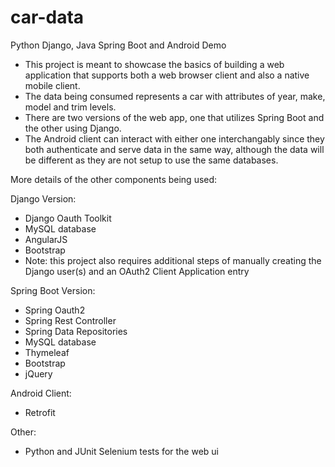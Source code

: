 # car-data
Python Django, Java Spring Boot and Android Demo

- This project is meant to showcase the basics of building a web application that supports both a web browser client and also a native mobile client.
- The data being consumed represents a car with attributes of year, make, model and trim levels.
- There are two versions of the web app, one that utilizes Spring Boot and the other using Django.
- The Android client can interact with either one interchangably since they both authenticate and serve data in the same way, although the data will be different as they are not setup to use the same databases.

More details of the other components being used:

Django Version:
- Django Oauth Toolkit
- MySQL database
- AngularJS
- Bootstrap
- Note: this project also requires additional steps of manually creating the Django user(s) and an OAuth2 Client Application entry

Spring Boot Version:
- Spring Oauth2
- Spring Rest Controller
- Spring Data Repositories
- MySQL database
- Thymeleaf
- Bootstrap
- jQuery

Android Client:
- Retrofit

Other:
- Python and JUnit Selenium tests for the web ui
